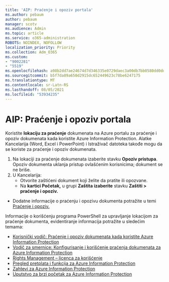 ```yaml
---
title: 'AIP: Praćenje i opoziv portala'
ms.author: pebaum
author: pebaum
manager: scotv
ms.audience: Admin
ms.topic: article
ms.service: o365-administration
ROBOTS: NOINDEX, NOFOLLOW
localization_priority: Priority
ms.collection: Adm_O365
ms.custom:
- "9002281"
- "5519"
ms.openlocfilehash: a98b2dd7ae24674d7d346335e0729daec3a00db7bb0580dd0dd4ba08f58e7aca
ms.sourcegitcommit: b5f7da89a650d2915dc652449623c78be6247175
ms.translationtype: MT
ms.contentlocale: sr-Latn-RS
ms.lasthandoff: 08/05/2021
ms.locfileid: "53934235"
---
```

# <a name="aip-track-and-revoke-portal"></a>AIP: Praćenje i opoziv portala

Koristite **lokaciju za praćenje** dokumenata na Azure portalu za praćenje i opoziv dokumenata kada koristite Azure Information Protection. Alatke Kancelarija (Word, Excel i PowerPoint) i Istraživač datoteka takođe mogu da se koriste za praćenje i opoziv dokumenata.

1. Na lokaciji za praćenje dokumenata izaberite stavku **Opoziv pristupa**. Opoziv dokumenta uklanja pristup ovlašćenim korisnicima; dokument se ne briše.
2. U Kancelarija:
    - Otvorite zaštićeni dokument koji želite da pratite ili opozvane.
    - Na **kartici Početak,** u grupi **Zaštita izaberite** stavku **Zaštiti > praćenje i opoziv.**

- Dodatne informacije o praćenju i opozivu dokumenta potražite u temi [Praćenje i opoziv.](https://docs.microsoft.com/azure/information-protection/rms-client/client-track-revoke)

Informacije o korišćenju programa PowerShell za upravljanje lokacijom za praćenje dokumenta, evidentiranje informacija potražite u sledećim temama:
- [Korisnički vodič: Praćenje i opoziv dokumenata kada koristite Azure Information Protection](https://docs.microsoft.com/azure/information-protection/rms-client/client-track-revoke)
- [Vodič za smernice: Konfigurisanje i korišćenje praćenja dokumenata za Azure Information Protection](https://docs.microsoft.com/azure/information-protection/rms-client/client-admin-guide-document-tracking)
- [Rights Management – licenca za korišćenje](https://docs.microsoft.com/azure/information-protection/configure-usage-rights#rights-management-use-license)
- [Pregled pretplata i funkcija za Azure Information Protection](https://azure.microsoft.com/pricing/details/information-protection)
- [Zahtevi za Azure Information Protection](https://docs.microsoft.com/azure/information-protection/get-started/requirements)
- [Uputstvo za brzi početak za Azure Information Protection](https://docs.microsoft.com/azure/information-protection/get-started/infoprotect-quick-start-tutorial)
